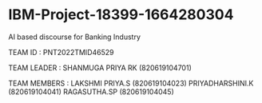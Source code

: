 # IBM-Project-18399-1664280304
AI based discourse for Banking Industry

TEAM ID : PNT2022TMID46529

TEAM LEADER : 
SHANMUGA PRIYA RK (820619104701)

TEAM MEMBERS : 
LAKSHMI PRIYA.S   (820619104023)
PRIYADHARSHINI.K  (820619104041)
RAGASUTHA.SP      (820619104045)
